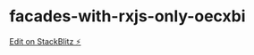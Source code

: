 # facades-with-rxjs-only-oecxbi

[Edit on StackBlitz ⚡️](https://stackblitz.com/edit/facades-with-rxjs-only-oecxbi)